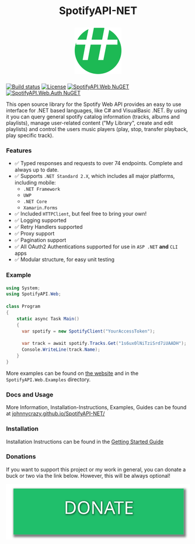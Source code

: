 
<h1 align="center">
  <p align="center">SpotifyAPI-NET</p>
  <a href="https://johnnycrazy.github.io/SpotifyAPI-NET/">
    <img
      height="128"
      width="128"
      src="SpotifyAPI.Docs/static/img/logo.svg"
      alt="SpotifyAPI-NET">
  </a>
</h1>

[![Build status](https://img.shields.io/appveyor/build/JohnnyCrazy/SpotifyAPI-NET/master?style=flat-square)](https://ci.appveyor.com/project/JohnnyCrazy/spotifyapi-net)
[![License](https://img.shields.io/github/license/JohnnyCrazy/SpotifyAPI-NET?style=flat-square)](./LICENSE)
[![SpotifyAPI.Web NuGET](https://img.shields.io/nuget/vpre/SpotifyAPI.Web?label=SpotifyAPI.Web&style=flat-square)](https://www.nuget.org/packages/SpotifyAPI.Web/)
[![SpotifyAPI.Web.Auth NuGET](https://img.shields.io/nuget/vpre/SpotifyAPI.Web.Auth?label=SpotifyAPI.Web.Auth&style=flat-square)](https://www.nuget.org/packages/SpotifyAPI.Web.Auth/)

This open source library for the Spotify Web API provides an easy to use interface for .NET based languages, like C# and VisualBasic .NET. By using it you can query general spotify catalog information (tracks, albums and playlists), manage user-related content ("My Library", create and edit playlists) and control the users music players (play, stop, transfer playback, play specific track).

### Features


* ✅ Typed responses and requests to over 74 endpoints. Complete and always up to date.
* ✅ Supports `.NET Standard 2.X`, which includes all major platforms, including mobile:
  * `.NET Framework`
  * `UWP`
  * `.NET Core`
  * `Xamarin.Forms`
* ✅ Included `HTTPClient`, but feel free to bring your own!
* ✅ Logging supported
* ✅ Retry Handlers supported
* ✅ Proxy support
* ✅ Pagination support
* ✅ All OAuth2 Authentications supported for use in `ASP .NET` **and** `CLI` apps
* ✅ Modular structure, for easy unit testing

### Example

```csharp
using System;
using SpotifyAPI.Web;

class Program
{
    static async Task Main()
    {
      var spotify = new SpotifyClient("YourAccessToken");

      var track = await spotify.Tracks.Get("1s6ux0lNiTziSrd7iUAADH");
      Console.WriteLine(track.Name);
    }
}
```

More examples can be found on [the website](https://johnnycrazy.github.io/SpotifyAPI-NET/docs/next/introduction) and in the `SpotifyAPI.Web.Examples` directory.


### Docs and Usage

More Information, Installation-Instructions, Examples, Guides can be found at [johnnycrazy.github.io/SpotifyAPI-NET/](http://johnnycrazy.github.io/SpotifyAPI-NET/)

### Installation

Installation Instructions can be found in the [Getting Started Guide](https://johnnycrazy.github.io/SpotifyAPI-NET/docs/next/getting_started)

### Donations

If you want to support this project or my work in general, you can donate a buck or two via the link below. However, this will be always optional!

[![Donate Link](./donate.svg)](https://paypal.me/JohnnyCrazy)
